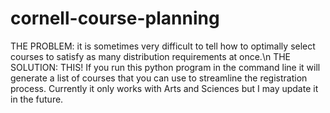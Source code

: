 # cornell-course-planning
THE PROBLEM: it is sometimes very difficult to tell how to optimally select courses to satisfy as many distribution requirements at once.\n
THE SOLUTION: THIS! If you run this python program in the command line it will generate a list of courses that you can use to streamline the registration process. Currently it only works with Arts and Sciences but I may update it in the future.
